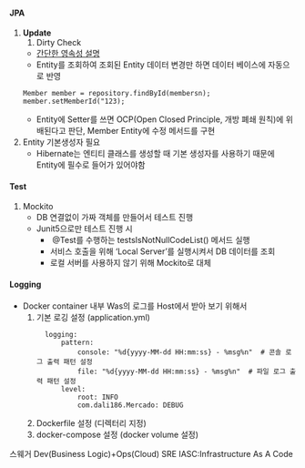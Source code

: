 #### JPA 
1. **Update**
	1. Dirty Check
	- [간단한 영속성 설명](https://study-easy-coding.tistory.com/105)
	- Entity를 조회하여 조회된 Entity 데이터 변경만 하면 데이터 베이스에 자동으로 반영
	```
	Member member = repository.findById(membersn);
	member.setMemberId("123);
	```
	- Entity에 Setter를 쓰면 OCP(Open Closed Principle, 개방 폐쇄 원칙)에 위배된다고 판단, Member Entity에 수정 메서드를 구현
2. Entity 기본생성자 필요
	- Hibernate는 엔티티 클래스를 생성할 때 기본 생성자를 사용하기 때문에 Entity에 필수로 들어가 있어야함
#### Test
1. Mockito
	- DB 연결없이 가짜 객체를 만들어서 테스트 진행
	- Junit5으로만 테스트 진행 시
		-  @Test를 수행하는 testsIsNotNullCodeList() 메서드 실행
		- 서비스 호출을 위해 ‘Local Server’를 실행시켜서 DB 데이터를 조회
		- 로컬 서버를 사용하지 않기 위해 Mockito로 대체

#### Logging
- Docker container 내부 Was의 로그를 Host에서 받아 보기 위해서
	1. 기본 로깅 설정 (application.yml)
		```
		  logging:
			  pattern:
				  console: "%d{yyyy-MM-dd HH:mm:ss} - %msg%n"  # 콘솔 로그 출력 패턴 설정
				  file: "%d{yyyy-MM-dd HH:mm:ss} - %msg%n"  # 파일 로그 출력 패턴 설정
			  level:
				  root: INFO
				  com.dali186.Mercado: DEBUG
		```
	1. Dockerfile 설정 (디렉터리 지정)
	2. docker-compose 설정 (docker volume 설정)


스웨거
Dev(Business Logic)+Ops(Cloud)
SRE
IASC:Infrastructure As A Code